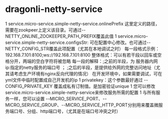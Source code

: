 # dragonli-netty-service
1 service.micro-service.simple-netty-service.onlinePrefix 这里定义的路径，需要在zookpeer上定义该目录。可通过--NETTY_ONLINE_ZOOKEEPER_PATH_PREFIX覆盖此值
1 service.micro-service.simple-netty-service.configsStr: 可在配置中心修改。也可通过--NETTY_CONFIG_STR覆盖此项配置（尤其在本地调试之时）
    每一段格式示例：192.168.7.101:8100;ws://192.168.7.101:8100
    整体格式：可以有若干段以回车或空格分开，两端的空白字符将被忽略
    每一段的解释：;之前的半段，为 服务器内网ip:指定的netty服务的端口号 ； ;之后的半段，是提供给外网的完整访问地址（尤其请考虑生产环境有nginx反向代理的情况）
    在开发环境中，如果需要调试，可在yml文件中临时配置成自己开发机的ip
1 privatekey：这个参数最好通过 --CONFIG_PRIVATE_KEY 覆盖成私有订制值。是加密验证unique
1 您可以修改service.micro-service.simple-netty-service来修改服务所需的配置
1 与所有服务一样，您可以设置 --MICRO_SERVICE_PORT、--MICRO_SERVICE_GROUP、--MICRO_SERVICE_HTTP_PORT分别用来覆盖微服务端口号、分组、http端口号，（尤其是在端口号冲突之时）
